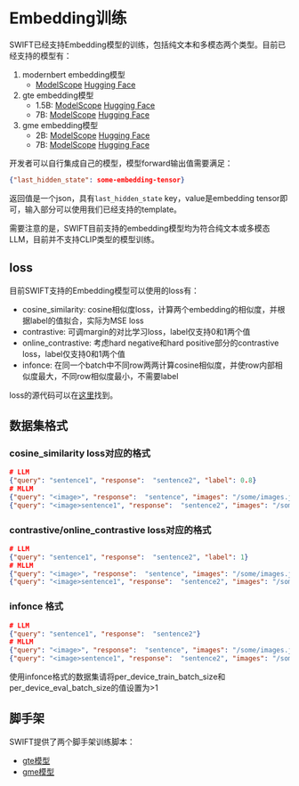 # Embedding训练

SWIFT已经支持Embedding模型的训练，包括纯文本和多模态两个类型。目前已经支持的模型有：

1. modernbert embedding模型
   - [ModelScope](https://modelscope.cn/models/iic/gte-modernbert-base) [Hugging Face](https://huggingface.co/Alibaba-NLP/gte-modernbert-base)
2. gte embedding模型
   - 1.5B: [ModelScope](https://www.modelscope.cn/models/iic/gte_Qwen2-1.5B-instruct) [Hugging Face](https://huggingface.co/Alibaba-NLP/gte-Qwen2-1.5B-instruct)
   - 7B: [ModelScope](https://www.modelscope.cn/models/iic/gte_Qwen2-7B-instruct) [Hugging Face](https://huggingface.co/Alibaba-NLP/gte-Qwen2-7B-instruct)
3. gme embedding模型
   - 2B: [ModelScope](https://www.modelscope.cn/models/iic/gme-Qwen2-VL-2B-Instruct) [Hugging Face](https://huggingface.co/Alibaba-NLP/gme-Qwen2-VL-2B-Instruct)
   - 7B: [ModelScope](https://www.modelscope.cn/models/iic/gme-Qwen2-VL-7B-Instruct) [Hugging Face](https://huggingface.co/Alibaba-NLP/gme-Qwen2-VL-7B-Instruct)

开发者可以自行集成自己的模型，模型forward输出值需要满足：

```json
{"last_hidden_state": some-embedding-tensor}
```

返回值是一个json，具有`last_hidden_state` key，value是embedding tensor即可，输入部分可以使用我们已经支持的template。

需要注意的是，SWIFT目前支持的embedding模型均为符合纯文本或多模态LLM，目前并不支持CLIP类型的模型训练。

## loss

目前SWIFT支持的Embedding模型可以使用的loss有：

- cosine_similarity: cosine相似度loss，计算两个embedding的相似度，并根据label的值拟合，实际为MSE loss
- contrastive: 可调margin的对比学习loss，label仅支持0和1两个值
- online_contrastive: 考虑hard negative和hard positive部分的contrastive loss，label仅支持0和1两个值
- infonce: 在同一个batch中不同row两两计算cosine相似度，并使row内部相似度最大，不同row相似度最小，不需要label

loss的源代码可以在[这里](https://github.com/modelscope/ms-swift/blob/main/swift/plugin/loss.py)找到。

## 数据集格式

### cosine_similarity loss对应的格式

```json lines
# LLM
{"query": "sentence1", "response":  "sentence2", "label": 0.8}
# MLLM
{"query": "<image>", "response":  "sentence", "images": "/some/images.jpg", "label": 0.7}
{"query": "<image>sentence1", "response":  "sentence2", "images": "/some/images.jpg", "label": 0.7}
```


### contrastive/online_contrastive loss对应的格式

```json lines
# LLM
{"query": "sentence1", "response":  "sentence2", "label": 1}
# MLLM
{"query": "<image>", "response":  "sentence", "images": "/some/images.jpg", "label": 1}
{"query": "<image>sentence1", "response":  "sentence2", "images": "/some/images.jpg", "label": 0}
```

### infonce 格式

```json lines
# LLM
{"query": "sentence1", "response":  "sentence2"}
# MLLM
{"query": "<image>", "response":  "sentence", "images": "/some/images.jpg"}
{"query": "<image>sentence1", "response":  "sentence2", "images": "/some/images.jpg"}
```

使用infonce格式的数据集请将per_device_train_batch_size和per_device_eval_batch_size的值设置为>1

## 脚手架

SWIFT提供了两个脚手架训练脚本：

- [gte模型](../../../examples/train/embedding/train_gte.sh)
- [gme模型](../../../examples/train/embedding/train_gme.sh)
